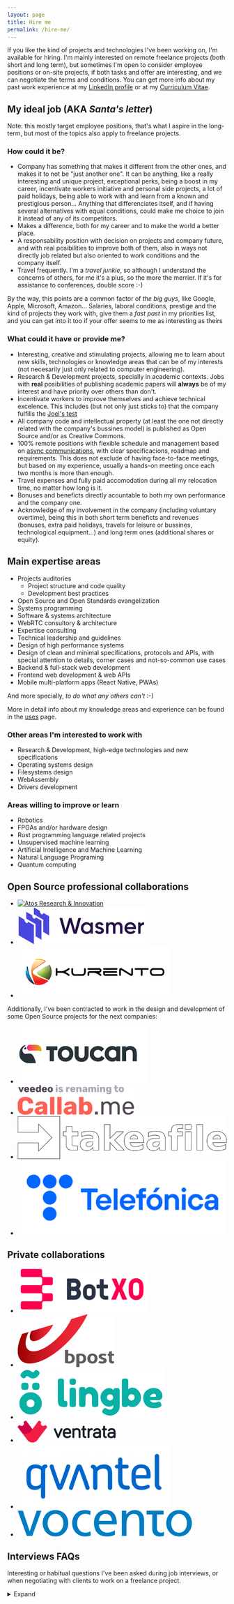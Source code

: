 ```yaml
---
layout: page
title: Hire me
permalink: /hire-me/
---
```


If you like the kind of projects and technologies I've been working on, I'm
available for hiring. I'm mainly interested on remote freelance projects (both
short and long term), but sometimes I'm open to consider employee positions or on-site projects, if both tasks and offer are interesting, and we can negotiate
the terms and conditions. You can get more info about my past work experience at
my [LinkedIn profile](https://www.linkedin.com/in/piranna/) or at my
[Curriculum Vitae](https://www.dropbox.com/s/0jo5lizq0xp0j39/Leganes-Combarro_Jesus_resume.pdf).

## My ideal job (AKA *Santa's letter*)

Note: this mostly target employee positions, that's what I aspire in the
long-term, but most of the topics also apply to freelance projects.

### How could it be?

- Company has something that makes it different from the other ones, and makes
  it to not be "just another one". It can be anything, like a really interesting
  and unique project, exceptional perks, being a boost in my career, incentivate
  workers initiative and personal side projects, a lot of paid holidays, being
  able to work with and learn from a known and prestigious person... Anything
  that differenciates itself, and if having several alternatives with equal
  conditions, could make me choice to join it instead of any of its competitors.
- Makes a difference, both for my career and to make the world a better place.
- A responsability position with decision on projects and company future, and
  with real posibilities to improve both of them, also in ways not directly job
  related but also oriented to work conditions and the company itself.
- Travel frequently. I'm a *travel junkie*, so although I understand the
  concerns of others, for me it's a plus, so the more the merrier. If it's for
  assistance to conferences, double score :-)

By the way, this points are a common factor of *the big guys*, like Google,
Apple, Microsoft, Amazon... Salaries, laboral conditions, prestige and the kind
of projects they work with, give them a *fast past* in my priorities list, and
you can get into it too if your offer seems to me as interesting as theirs

### What could it have or provide me?

- Interesting, creative and stimulating projects, allowing me to learn about new
  skills, technologies or knowledge areas that can be of my interests (not
  necesarily just only related to computer engineering).
- Research & Development projects, specially in academic contexts. Jobs with
  **real** posibilities of publishing academic papers will **always** be of my
  interest and have priority over others than don't.
- Incentivate workers to improve themselves and achieve technical excelence.
  This includes (but not only just sticks to) that the company fulfills the
  [Joel's test](https://www.joelonsoftware.com/2000/08/09/the-joel-test-12-steps-to-better-code/)
- All company code and intellectual property (at least the one not directly
  related with the company's bussines model) is published as Open Source and/or
  as Creative Commons.
- 100% remote positions with flexible schedule and management based on
  [async communications](https://doist.com/blog/asynchronous-communication/),
  with clear specificacions, roadmap and requirements. This does not exclude of
  having face-to-face meetings, but based on my experience, usually a hands-on
  meeting once each two months is more than enough.
- Travel expenses and fully paid accomodation during all my relocation time, no
  matter how long is it.
- Bonuses and beneficts directly acountable to both my own performance and the
  company one.
- Acknowledge of my involvement in the company (including voluntary overtime),
  being this in both short term beneficts and revenues (bonuses, extra paid
  holidays, travels for leisure or bussines, technological equipment...) and
  long term ones (additional shares or equity).

## Main expertise areas

- Projects auditories
  - Project structure and code quality
  - Development best practices
- Open Source and Open Standards evangelization
- Systems programming
- Software & systems architecture
- WebRTC consultory & architecture
- Expertise consulting
- Technical leadership and guidelines
- Design of high performance systems
- Design of clean and minimal specifications, protocols and APIs, with special
  attention to details, corner cases and not-so-common use cases
- Backend & full-stack web development
- Frontend web development & web APIs
- Mobile multi-platform apps (React Native, PWAs)

And more specially, *to do what any others can't* :-)

More in detail info about my knowledge areas and experience can be found in the
[uses](uses.md) page.

### Other areas I'm interested to work with

- Research & Development, high-edge technologies and new specifications
- Operating systems design
- Filesystems design
- WebAssembly
- Drivers development

### Areas willing to improve or learn

- Robotics
- FPGAs and/or hardware design
- Rust programming language related projects
- Unsupervised machine learning
- Artificial Intelligence and Machine Learning
- Natural Language Programing
- Quantum computing

## Open Source professional collaborations

- [![Atos Research & Innovation](../images/logos/Atos.png.png)](https://atos.net/en/about-us/innovation-and-research)
- [![Wasmer](../images/logos/Wasmer.svg "Wasmer")](https://wasmer.io/)
- [![Kurento](../images/logos/Kurento.png "Kurento")](https://www.kurento.org/)

Additionally, I've been contracted to work in the design and development of some
Open Source projects for the next companies:

- [![Toucan events](../images/logos/Toucan.png "Toucan events")](http://toucan.events/)
- [![Callab.me](../images/logos/Callab.me.svg "Callab.me")](https://callab.me/)
- [![takeafile](../images/logos/takeafile.svg "Takeafile Labs")](https://takeafile.com)
- [![Telefónica](../images/logos/Telefonica.png "Telefónica")](https://www.telefonica.com)

## Private collaborations

- [![BotXO](../images/logos/BotXO.png "BotXO")](https://www.botxo.ai/)
- [![bpost](../images/logos/bpost.png "bpost")](https://www.bpost.be/)
- [![lingbe](../images/logos/lingbe.png "lingbe")](https://lingbe.com/)
- [![Ventrata](../images/logos/Ventrata.png "Ventrata")](https://ventrata.com/)
- [![qvantel](../images/logos/qvantel.png "qvantel")](https://www.qvantel.com/)
- [![Vocento](../images/logos/Vocento.svg "Vocento")](https://www.vocento.com/)

## Interviews FAQs

Interesting or habitual questions I've been asked during job interviews, or when
negotiating with clients to work on a freelance project.

<details>
  <summary>Expand</summary>

### 🤝 Introduction questions

#### Why should I hire you? What makes you different from other candidates?

Computers engineering has been my vocation since I was 14 years old, and since
then I've been involved with computers in a lot of aspects, like being one of
the most active member of MadridWireless and AlcorcónWireless citizen wireless
groups or [Madrid Macintosh Users Group](http://gumcam.org), or being one of the
founder member of [Robotic and Domotic Spain Association](https://www.arde.cc).
I've been working as computers programmer professionally since 17 years old, and
also being involved in Open Source communities since then. I love puzzles and
anything that can be an intellectual challenge to me (that's one of the reasons
I started to learn chinese), and for me programing is like a sort of creative
jigsaw. Due to that, I've been involved in the development of more than 300 Open
Source projects, some of them awarded in national championships, and also I've
being invited to do keynotes and stand-up at several national conferences, and
I'm proud to say that I have been able to work all my life in my true passion.

My background has provided me a lot of experience and knowledge in almost all
computers engineering areas, both professionally or in side projects, so I can
be able to understand the implications of each decision at several levels (extra
costs, delays, performance issues, bandwidth usage, user experience, possible
bottlenecks...), and clearly explain the systems tradeoffs and business
implications that are derived for each one of them. I love high edge technology
and to know how everything works and what's able to do. This gives me a tendency
to put technology on its limits, sometimes unconsciosly and anothers on
purposse, by using the code or service beyond the developer original intention,
but also to find and use the most concise, specific and idiomatic way of doing
the things by using any available feature or design decision that can help to
write a clean and maintenable code, that usually leads me to find bugs and usage
corner cases. That also has lead myself to put high attention on code quality
and to develop simple and minimal APIs in all the code I develop, and to enforce
that high quality standards on others.

#### What do your think about code tests? Do you do take-home code assignements?

Short answer: **NO**.

Long answer:

I have no problems about doing technical interviews, but I have a "no unpaid
code tests" policy, that apply to both pair-coding tests but more specially
take-home code assignements. I have more than 16 years of Open Source code in my
[Github account](https://github.com/piranna) and my
[projects portfolio](projects.md), that clearly show my capabilities and code
quality standards, and the time I spend on your code tests is money I'm not
earning on my freelance projects, or time I'm not with my friends, family or
hobbies.

If you consider that's not enought and need to check yourself my work, you can
contract me for some hours as a freelance to do an actual task in your code
base, so you can evaluate my work on first hand. If you *still* insists that I
need to do an unpaid code test or take-home code assignement, for me it's an
almost instant discard of your offer, specially if I'm told so at the end of an
interview instead of tell me how the full selection process is before hand.
That's rude, and I feel betrayed by you making waste my time, and it shows how
low do you value your employees-to-be work-life balance if you don't respect it
starting at the selection process.

By the way, *big guys* like Google, Apple, Microsoft, IBM, Amazon, Facebook,
Ebay... **don't** do code tests, but instead they do in-site technical
interviews, paying flight tickets and hotel rooms if needed. They *value* their
employees and candidates time and invest in them, so don't be more *picky* than
them, and show that you are truly interested in your candidates too.

#### Where are you located?

I travel frequently and don't have a fixed location. Mostly I'm living in
western Europe (UTC to UTC+2 timezones), but I'm also frequently visiting United
Arabic Emirates and India (UTC+4 and UTC+5.5 timezones).

If your question is related to adjust your salary offer to life level costs, you
can target your offer to the region of London, Great Britain.

#### Are you available to relocate?

I'm interested mostly just only on 100% remote positions, specially regarding
freelance projects. I can consider in-site or hybrid job positions or reloation
depending of the conditions, mandatory ones are:

- job location needs to be easily accesible in public transport, or company
  provides a driver, cab or taxi. All transport costs will be paid by the
  company
- daily conmute time will be considered part of my paid working hours, being
  that regular or extra ones depending of the assigned schedule. Conmute hours
  can be compensated as extra paid holidays or free days too
- all this conditions needs to be specified in the contract

Additionally, for in-site or hybrid job positions:

- in **Madrid (Spain) area**, company will pay meal diets for all the days I
  would need to be presentially
- in **outside of Madrid area**, company will pay both arrive and leave flight
  or train tickets (also if it's in a daily or weekly basis), and accomodation
  for all the time I would need to be presentially

Finally, if due to costs, times or logistics permanent relocation is mandatory,
additionally:

- company will provide accomodation during all the time of the trial period, or
  all the in-site time for freelance projects. After that, company will provide
  a monthly bonus or salary / honoraries increment to cover flat rental costs
- inside **Spain**, base salary will be equal or better to what I can get for an
  in-site position in Madrid (Spain)
- outside **Spain**, base salary / honoraries will be at least a 30% higher or
  better to what I can get for a similar job position working on remote, and
  company offer will also includes social beneficts equal or better to the Spain
  basic legal ones, including health insurance, paid holidays, work and legal
  rights...

If it's not possible to meet these requirements, I'm also able to work 100% on
remote and travel as frequently as required, as far as company pays flight /
train tickets, diets and hotel room. In fact, I'm a *travel junkie*, and I would
consider the requirement of need to travel frequently as an advantage of the job
position :-)

### 💻 Technology

#### What's your favorite tech stack?

I don't have a fixed one and I'm flexible with the technology to be used, it
mostly depends on what one does the best fit for each project, but in general
terms, depending of what's the project scope and in order of preference, my
favorites ones are:

- **Low level**: [Rust](https://www.rust-lang.org/) or `C/C++`
- **High level**: [Node.js](https://nodejs.org) or
  [Python](https://www.python.org/), depending on the priority on each poject
  about IO performance or code readibility. I also **love** to use high level
  languages for non-critical low level programming when possible, like
  [filesystems](projects.md#pirannafs), hardware drivers, automation, building
  tools... or, why not, full [operating systems](projects.md#nodeos) :-) At this
  moment I'm also considering `Rust` as an interesting alternative for these
  tasks too.
- **UI**: CLI and terminal tools, web-based technologies, or ReactNative
- **web frameworks**:
  - **backend**: [JAMstack](https://jamstack.org/),
    [fastify](https://www.fastify.io/), [Django](https://www.djangoproject.com/)
    or [Twisted](https://twistedmatrix.com/). It also depends of the fit of
    technology to each project, or availability of resources, allowed time or
    off-the-shelves libraries
  - **frontend**: [React Native](https://reactnative.dev/) (both for portable
  mobile aps and [web](https://github.com/necolas/react-native-web)),
  [React](https://es.reactjs.org/), and for performance and code compatibility
  with desktop and server, combined with `Rust` compiled to
  [WebAssembly](https://webassembly.org/)

#### Are you interested in learning new technologies? Which ones and why?

At this moment I'm learning about Machine Learning and AI, where I'm more
interested in Natural Language Programming and Understandable Neural Networks,
and I'm improving my skills with Rust programming language. I'm also interested
on learning about Quantum Computing, and recently I self-teached about Verilog
HDL and hardware design. I'm also interested on improve my knowledge about video
streaming and network protocols.

I'm a hands-on learner and a bit obssesed with technical details, so if I get
some interesting project between my hands or find something that I think can be
fixed or improved, I don't have problems learning new skills or knowledge that
can be useful to me to do it, specially if they are stablished and future-proof
industrial standards and not just some temporally fashioned or hyped libraries
and frameworks.

#### What are the three things you think are the most important to improve a software project?

1. Write specs and document the behaviour that should have the project, and keep
   it updated while it's being implemented with its actual one
2. Register and trace all the errors, so they can be replicated later
3. Fully automate all processes, remove the human factor always that's possible

### 🏆 Achievements

#### What's the technical challenge you are most proud of?

I've designed and developed my own Operating System [NodeOS](projects.md#nodeos)
with more than 6000 stargazers on Github and winner of national Universitary
Free Software Championship. It was also my bachelor thesis, graduated with
distinction.

You can find more info about this and other projects I've worked on and that I'm
proud of, both mine or from others, in the [projects](projects.md) page.

#### Could you share some numbers about the projects you've worked on? e.g.: users, requests, downloads, etc

- NodeOS has more than 6000 stargazers on Github
- Published more than 175 packages in [npm](https://www.npmjs.com/~piranna)
- 3 times winner of [CUSL](https://www.concursosoftwarelibre.org/), spanish
  national Universitary Free Software Championship (PirannaFS, ShareIt! and
  NodeOS)
- Worked on 2 adquired start-ups (Kurento and lingbe)
- Referenced in the book
  [HTML5 for Masterminds](http://www.formasterminds.com/html5_for_masterminds_3rd_edition/)
  by J.D. Gauchat due to my pioneer work on WebRTC with
  [DataChannels-polyfill](https://github.com/ShareIt-project/DataChannel-polyfill)

### 👨 Personal questions

#### What are your hobbies outside of work?

Besides working on my own research side projects, I like running, travelling,
dinner out, visit museums, going to cinema or reading, between others.

#### What achievements are you more proud of, outside of technology?

I'm mostly proud of the achievements with my personal side projects (technology
is my hobby), but besides that, I'm also proud of have done the New Year's Eve
10km run in 53 minutes, and that I've started learning chinese.

#### If you could be able to organize an intelectual dinner, what three people (live or dead) would you invite?

The two first ones would be
[Nikola Tesla](https://en.wikipedia.org/wiki/Nikola_Tesla), and my friend
[Elisenda Bou](https://www.linkedin.com/in/elisendabou), one of the most
brilliant minds I've ever meet 😛

Third one would be a bit more difficult.
[Thomas Edison](https://en.wikipedia.org/wiki/Thomas_Edison) is a good option as
a justapoint of Nikola Tesla, but although being a good inventor too, it was a
bit prepotent and pretentious.
[Leonardo da Vinci](https://en.wikipedia.org/wiki/Leonardo_da_Vinci) would be my
next option (was one of my idols since a child), but it's a bit topic and
outdated, so in a more actual context I would have doubts to choose between
[Elon Musk](https://en.wikipedia.org/wiki/Elon_Musk) or
[Steve Jobs](https://en.wikipedia.org/wiki/Steve_Jobs). That would make four and
no three persons, but being there all of us 5, that would be a really
interesting dinner and maybe new projects or new ideas would appear there.

I'm not sure if Steve Jobs could sound a bit cliche or more like a strange
selection, since he's the only one that's not an engineer. Apple is now a
consumer product and a status symbol, but before his death, due to his high
standards Apple computers were a simbol of quality and things well done and a
creative tool. It's documented that he wanted macOS to be an Open Source
operating system like Linux, and this was not possible because by doing so,
Microsoft would have not ported Office suite to it. Something similar happened
with iTunes Store, where he doesn't want to use DRM on their published songs,
allowing them to be freely usable and redistribuible, and he was forced to add
it by an exigence of discrographic records. This kind of ideals about free and
open knowledge and culture are something I totally feel identified myself with.

#### What things do you have in your personal "life's to-do" list?

My major dream since I was a child was to became an astronaut, since I had the
idea that as a scientist, it was not possible to get higher, both literal or
metaphorically. The main reason was to feel ingravity, so since now I've lost
almost any oportunity to became an astronaut, now on absolut top of my list is
to do a [zero G fligth](https://en.wikipedia.org/wiki/Reduced-gravity_aircraft)
🙂.

In second place, it's to do a travel around the world. I don't have a particular
destination or route, just only to visit as most countries as possible... and
return to my journey's origin from the other side :-D Relate to that, a recent
incorporation to the list is to became myself a member of
[the Travelers' Century Club](https://travelerscenturyclub.org/), that represent
travelers who have visited 100 or more of the world's countries and territories
(by the moment I've visited 13 and counting). Also related to this is to visit
Antartica and join the [300 Club](https://en.wikipedia.org/wiki/300_Club) 😀.

#### How do you expect your boss should be?

The most important things, it has a technical background, so it can understand
when i explain what problems does we have or why something can't be done.

The second one, *make money* is not its priority, and it's managing the company
because really love what it's doing and believe in the company itself, also when
it's in losses. It must not take decissions just only based on economics, no
matter the consecuences.

I truly believe that work must be done by some reasons besides money itself
(it's acceptable to work focused on *what can we get* with that money, though),
and *make money* must be just a side effect of working, not its main reason to
be. I have already changed jobs in the past just for that single reason, where
nobody cared by the company and everybody was there only for the (huge) monthly
payment, including me. When I got myself that I was not behaving according to my
ethic principles, I left the company.

### 🏢 Company culture

#### What types of companies have you worked in? e.g.: startups, consulting, enterprise, agencies, etc

I've worked for some stablished enterprises like
[Telefónica](https://www.telefonica.com), and a couple of times for consulting
firms or freelance agencies, but the ones I've worked more times and enojed the
most has always been freelance projects on my own and startups, some of them
later adquired by bigger companies like [Kurento](https://www.kurento.org/)
(adquired by [Twilio](https://www.twilio.com/)) or [lingbe](https://lingbe.com/)
(adquired by [italki](https://www.italki.com/)).

#### What type of company would you like to work for and why?

I like to work on startup companies, or in a startup-like minded team, since
they are the most creative and dynamic ones. I would like to work on research &
development or on a company that has its own product, and a company that's
mostly focused on the quality of their product over any other aspect, instead of
being directed by sales department or any predefined deadlines.

In short: I want to work on an engineering company, not just a technological
one.

#### What do you look for in a company or project?

- Engineering companies, not technology ones.
- Innovation, design of new technologies, and usage and development of open and
  standard specifications. I totally identify myself with the motto of my
  *alma mater*, the [Rey Juan Carlos University](https://www.urjc.es/):
  *non nova, sed nove* ("not a new one, but in a new way").

In a similar way, I consider myself a practical person but with ethical
principles, and hope the ones of clients and companies I work with are aligned
to mines:

- "*Make money*" is **not** one of the company main priorities (both directly or
  indirectly), nor it's of their clients, or at least it's not the main purposse
  of the project I'm going to work with. I work mostly for the project and the
  technology themselves and what I can learn from them, not for their revenues.
  Acording to my *ethos*, money and beneficts must always be a collateral effect
  of work and a medium to achieve experiences, not a main objective by itself.
- If *money* is a direct or indirect core concept of the project up to the point
  that removing it makes the project pointless, probably I would not be so much
  interested on working on it. Other elements like the technologies being used
  or the project concept or the oportunities that it can provide me can help,
  but definitely not by the project itself alone.

#### Do you prefer to work alone, or as part of a group?

I like to work in a group, specially on small ones focused on a single project
where there's a clear roadmap on what to do, or where technical expertise of
co-workers is high and everybody is trying to do their best. This open the door
to the posibility of discuss the different approachs to the problems and learn
ones from the others. In the same way, when I have a lead or expert role, I
like to surround me of co-workers with good technical skils so I can take in
account their points of view too when defining the project architecture, the
development guidelines or the project quality bar that other have to follow. In
other cases where that's not possible, I usualy like to work as part of a group
where people can be focused each one on an area of the code that they can master
and know in detail and manage it on their own, so everybody can be able to focus
on their knowledge area.

#### What do you value the most about a team?

- Team lead is somebody I can learn from, or somebody humble that know its
  limits and when it's better to trust in the experts knowledge, also when they
  are lower on the company hierarchy
- Team members are motivated, distressed, and working together for the same goal
- Everybody is focused trying to achieve technical excellence, and doing their
  best instead of doing it fast
- Co-workers are technically as good as me or better, so I can be able to learn
  from them, or they have initiative and are eager to learn and improve
  themselves

As cleary explained at <https://mailchi.mp/bonillaware/sabotear-tu-empresa>,
these points are a direct result of having a motivated team, and that's a
responsability of the company itself:

> To motivate our team members -beyond a correct retribution- we only need to
> create an environment where they can do their work well, where each time they
> can do it better and, in addition, they contribute to a purposse whom they
> believe, beyond earn more and more money.

#### Do you currently have a job? What do you like and dislike about it?

Currently I'm working as *WebRTC Architect* for [Dyte](https://www.dyte.io/) as
my main job and as part-time freelance developer, consultor and auditor. In that
way, I'm always actively looking for freelance projects to work on remote in my
spare time (maybe yours! :-D ).

##### 👍 Likes

- 4-days work weeks
- walking distance from my home
- lots of schedule flexibility
- reduced day all the year
- over average payment
- interesting technological area (chatbots)

##### 👎 Dislikes

- legacy code and design decissions, and almost no time sloted to fix them
- architecture complex and very cohexionated, with lots of inter-dependencies
  between projects

#### What would motivate you to change job?

1. The most important, an interesting project that caught my attention and
   motivates me to do the change by itself, no matter any other things like
   salary, relocation or social beneficts. This can be the project topic,
   technologies being used, the profesional or academic career oportunities that
   it can offer me...
2. A salary according to my expectations.
3. Quantity and quality of social beneficts provided in addition to the salary,
   specially restaurant card, public transport card, gym subscription, remote
   work, flexible schedule...

#### What would motivate you to join a new project?

- Higher salary maintaining or improving all my perks and social beneficts
- Work on a research project, ideally somewhat related to own research areas
- Position with responsability that could help me to improve my career both
  profesional and academically, with publishing of papers

#### What you are looking for in your next job?

A project I can feel my own and get involved on it, helping to define its shape.
Also a project that can make me proud of and help to learn new things and
improve my career, ideally both profesionally and in academic areas.

#### If I made you an offer, what would make you to reject it?

If we get up to this point, probably I would have already consider the pros &
cons regarding changing my current job, so only I would reject a job offer if
the tasks I would be involved are not motivational enought, or the final salary
difference with my current job would not compensate the change (this is
specially important in the case when relocation is required and it makes me a
drop in my buying level and/or life quality), so it's better that we discuss
these topics in the first interview to don't waste everybody time.

</details>
